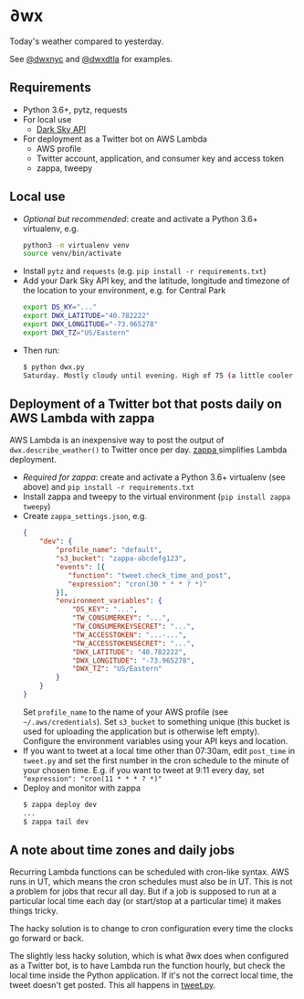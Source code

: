 # ∂wx

Today's weather compared to yesterday.

See [@dwxnyc](https://twitter.com/dwxnyc) and
[@dwxdtla](https://twitter.com/dwxdtla) for examples.

## Requirements

 - Python 3.6+, pytz, requests
 - For local use
   - [Dark Sky API](https://darksky.net/dev/)
 - For deployment as a Twitter bot on AWS Lambda
   - AWS profile
   - Twitter account, application, and consumer key and access token
   - zappa, tweepy

## Local use

 - _Optional but recommended_: create and activate a Python 3.6+ virtualenv,
   e.g.
   ```bash
   python3 -m virtualenv venv
   source venv/bin/activate
   ```
 - Install `pytz` and `requests` (e.g. `pip install -r requirements.txt`)
 - Add your Dark Sky API key, and the latitude, longitude and timezone of the location to your environment, e.g. for Central Park
   ```bash
   export DS_KY="..."
   export DWX_LATITUDE="40.782222"
   export DWX_LONGITUDE="-73.965278"
   export DWX_TZ="US/Eastern"
   ```
 - Then run:
   ```bash
   $ python dwx.py
   Saturday. Mostly cloudy until evening. High of 75 (a little cooler than yesterday).
   ```

## Deployment of a Twitter bot that posts daily on AWS Lambda with zappa

AWS Lambda is an inexpensive way to post the output of `dwx.describe_weather()`
to Twitter once per day. [zappa ](https://github.com/Miserlou/Zappa) simplifies
Lambda deployment.

 - _Required for zappa_: create and activate a Python 3.6+ virtualenv (see
   above) and `pip install -r requirements.txt`
 - Install zappa and tweepy to the virtual environment (`pip install zappa
   tweepy`)
 - Create `zappa_settings.json`, e.g.
   ```json
   {
       "dev": {
           "profile_name": "default",
           "s3_bucket": "zappa-abcdefg123",
           "events": [{
              "function": "tweet.check_time_and_post",
              "expression": "cron(30 * * * ? *)"
           }],
           "environment_variables": {
               "DS_KEY": "...",
               "TW_CONSUMERKEY": "...",
               "TW_CONSUMERKEYSECRET": "...",
               "TW_ACCESSTOKEN": "...-...",
               "TW_ACCESSTOKENSECRET": "...",
               "DWX_LATITUDE": "40.782222",
               "DWX_LONGITUDE": "-73.965278",
               "DWX_TZ": "US/Eastern"
           }
       }
   }
   ```
   Set `profile_name` to the name of your AWS profile (see
   `~/.aws/credentials`). Set `s3_bucket` to something unique (this bucket is
   used for uploading the application but is otherwise left empty). Configure
   the environment variables using your API keys and location.
 - If you want to tweet at a local time other than 07:30am, edit `post_time` in
   `tweet.py` and set the first number in the cron schedule to the minute of
   your chosen time. E.g. if you want to tweet at 9:11 every day, set `
   "expression": "cron(11 * * * ? *)"`
 - Deploy and monitor with zappa
   ```bash
   $ zappa deploy dev
   ...
   $ zappa tail dev
   ```

## A note about time zones and daily jobs

Recurring Lambda functions can be scheduled with cron-like syntax. AWS runs in
UT, which means the cron schedules must also be in UT. This is not a problem
for jobs that recur all day. But if a job is supposed to run at a particular
local time each day (or start/stop at a particular time) it makes things
tricky.

The hacky solution is to change to cron configuration every time the clocks go forward
or back.

The slightly less hacky solution, which is what ∂wx does when configured as a
Twitter bot, is to have Lambda run the function hourly, but check the local
time inside the Python application. If it's not the correct local time, the
tweet doesn't get posted. This all happens in
[tweet.py](https://github.com/williamsmj/dwx/blob/master/tweet.py).
